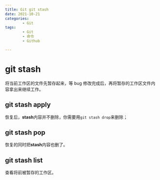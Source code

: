 ```yaml
---
title: Git git stash
date: 2021-10-21
categories:
        - Git
tags:
        - Git
        - 命令
        - Github

---
```


# git stash

将当前工作区的文件先暂存起来，等 bug 修改完成后，再将暂存的工作区文件内容拿出来继续工作。

## git stash apply

恢复后，**stash**内容并不删除，你需要用`git stash drop`来删除；

## git stash pop

恢复的同时把**stash**内容也删了。

## git stash list

查看将前被暂存的工作区。
